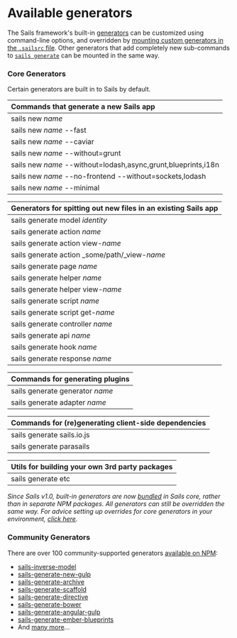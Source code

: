 # Available generators

The Sails framework's built-in [generators](https://sailsjs.com/documentation/concepts/extending-sails/generators) can be customized using command-line options, and overridden by [mounting custom generators in the `.sailsrc` file](https://sailsjs.com/documentation/concepts/extending-sails/generators/custom-generators).  Other generators that add completely new sub-commands to [`sails generate`](https://sailsjs.com/documentation/reference/command-line-interface/sails-generate) can be mounted in the same way.

### Core Generators

Certain generators are built in to Sails by default.

| Commands that generate a new Sails app
|:-----------------------------------|
| sails new _name_
| sails new _name_ --fast
| sails new _name_ --caviar
| sails new _name_ --without=grunt
| sails new _name_ --without=lodash,async,grunt,blueprints,i18n
| sails new _name_ --no-frontend --without=sockets,lodash
| sails new _name_ --minimal


| Generators for spitting out new files in an existing Sails app
|:-----------------------------------|
| sails generate model _identity_
| sails generate action _name_
| sails generate action view-_name_
| sails generate action _some/path/_view-_name_
| sails generate page _name_
| sails generate helper _name_
| sails generate helper view-_name_
| sails generate script _name_
| sails generate script get-_name_
| sails generate controller _name_
| sails generate api _name_
| sails generate hook _name_
| sails generate response _name_


| Commands for generating plugins
|:-----------------------------------|
| sails generate generator _name_
| sails generate adapter _name_


| Commands for (re)generating client-side dependencies
|:-----------------------------------|
| sails generate sails.io.js
| sails generate parasails

| Utils for building your own 3rd party packages
|:-----------------------------------|
| sails generate etc


_Since Sails v1.0, built-in generators are now [bundled](https://npmjs.com/package/sails-generate) in Sails core, rather than in separate NPM packages.  All generators can still be overridden the same way.  For advice setting up overrides for core generators in your environment, [click here](https://sailsjs.com/support)._


### Community Generators

There are over 100 community-supported generators [available on NPM](https://www.npmjs.com/search?q=sails+generate):

+ [sails-inverse-model](https://github.com/juliandavidmr/sails-inverse-model)
+ [sails-generate-new-gulp](https://github.com/Karnith/sails-generate-new-gulp)
+ [sails-generate-archive](https://github.com/jaumard/sails-generate-archive)
+ [sails-generate-scaffold](https://github.com/irlnathan/sails-generate-scaffold)
+ [sails-generate-directive](https://github.com/balderdashy/sails-generate-directive)
+ [sails-generate-bower](https://github.com/smies/sails-generate-bower)
+ [sails-generate-angular-gulp](https://github.com/Karnith/sails-generate-angular-gulp)
+ [sails-generate-ember-blueprints](https://github.com/mphasize/sails-generate-ember-blueprints)
+ And [many more](https://www.npmjs.com/search?q=sails+generate)...


<docmeta name="displayName" value="Available generators">
